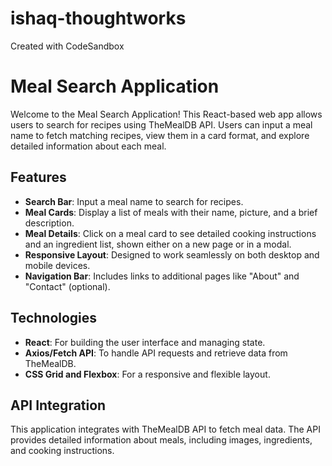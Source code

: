 # ishaq-thoughtworks
Created with CodeSandbox

# Meal Search Application

Welcome to the Meal Search Application! This React-based web app allows users to search for recipes using TheMealDB API. Users can input a meal name to fetch matching recipes, view them in a card format, and explore detailed information about each meal.

## Features

- **Search Bar**: Input a meal name to search for recipes.
- **Meal Cards**: Display a list of meals with their name, picture, and a brief description.
- **Meal Details**: Click on a meal card to see detailed cooking instructions and an ingredient list, shown either on a new page or in a modal.
- **Responsive Layout**: Designed to work seamlessly on both desktop and mobile devices.
- **Navigation Bar**: Includes links to additional pages like "About" and "Contact" (optional).

## Technologies

- **React**: For building the user interface and managing state.
- **Axios/Fetch API**: To handle API requests and retrieve data from TheMealDB.
- **CSS Grid and Flexbox**: For a responsive and flexible layout.

## API Integration

This application integrates with TheMealDB API to fetch meal data. The API provides detailed information about meals, including images, ingredients, and cooking instructions.


